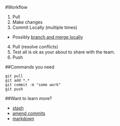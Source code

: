 #Workflow
1. Pull
2. Make changes
3. Commit Locally (multiple times)
  * Possibly [branch and merge locally](https://github.com/mkamayd/git/blob/master/branch.md) 
4. Pull (resolve conflicts)
5. Test all is ok as your about to share with the team.
6. Push

##Commands you need 
```
git pull
git add *.*
git commit -m "some work"
git push
```

##Want to learn more?
* [stash](https://github.com/mkamayd/git/blob/master/stash.md)
* [amend commits](https://github.com/mkamayd/git/blob/master/amend.md)
* [markdown](https://github.com/mkamayd/git/blob/master/markdown.md)



